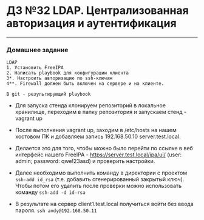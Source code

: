 # ДЗ №32 LDAP. Централизованная авторизация и аутентификация
--------------------------------------------------------------------------------------------
### Домашнее задание
```
LDAP
1. Установить FreeIPA
2. Написать playbook для конфигурации клиента
3*. Настроить авторизацию по ssh-ключам
4**. Firewall должен быть включен на сервере и на клиенте.

В git - результирующий playbook 
```
 - Для запуска стенда клонируем репозиторий в локальное хранилище, переходим в папку репозитория и запускаем стенд - vagrant up

 - После выполнения vagrant up, заходим в /etc/hosts на нашем хостовом ПК и добавляем запись 192.168.50.10 server.test.local.

 - Делается это для того, чтобы можно было перейти по ссылке в веб интерфейс нашего FreeIPA - https://server.test.local/ipa/ui/  (user: admin; password: qwe!23asd) и проверить настройки.

 - Далее необходимо выполнить команду в директории с проектом ```ssh-add id_rsa``` (т.е. добавить сгенерированный закрытый ключ). Чтобы потом его удалить после проверки можно использовать команду ```ssh-add -d id-rsa```

 - В результате на сервер client1.test.local получиться войти без ввода пароля. ```ssh andy@192.168.50.11```
